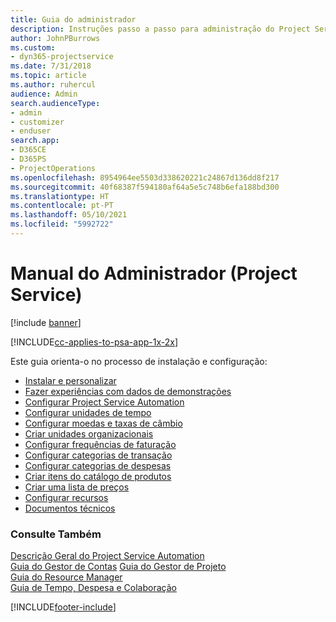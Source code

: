 ```yaml
---
title: Guia do administrador
description: Instruções passo a passo para administração do Project Service
author: JohnPBurrows
ms.custom:
- dyn365-projectservice
ms.date: 7/31/2018
ms.topic: article
ms.author: ruhercul
audience: Admin
search.audienceType:
- admin
- customizer
- enduser
search.app:
- D365CE
- D365PS
- ProjectOperations
ms.openlocfilehash: 8954964ee5503d338620221c24867d136dd8f217
ms.sourcegitcommit: 40f68387f594180af64a5e5c748b6efa188bd300
ms.translationtype: HT
ms.contentlocale: pt-PT
ms.lasthandoff: 05/10/2021
ms.locfileid: "5992722"
---
```

# <a name="administrator-guide-project-service"></a>Manual do Administrador (Project Service)

[!include [banner](../includes/psa-now-project-operations.md)]

[!INCLUDE[cc-applies-to-psa-app-1x-2x](../includes/cc-applies-to-psa-app-1x-2x.md)]

Este guia orienta-o no processo de instalação e configuração:  
  
- [Instalar e personalizar](install-customize.md)
- [Fazer experiências com dados de demonstrações](use-demo-data.md)
- [Configurar Project Service Automation](configure.md)
- [Configurar unidades de tempo](set-up-time-units.md)
- [Configurar moedas e taxas de câmbio](set-up-currencies-exchange-rates.md)
- [Criar unidades organizacionais](create-organizational-units.md)
- [Configurar frequências de faturação](set-up-invoice-frequencies.md)
- [Configurar categorias de transação](configure-transaction-categories.md)
- [Configurar categorias de despesas](configure-expense-categories.md)
- [Criar itens do catálogo de produtos](create-product-catalog-items.md)
- [Criar uma lista de preços](create-price-list.md)
- [Configurar recursos](set-up-resources.md)
- [Documentos técnicos](white-papers.md)
  
### <a name="see-also"></a>Consulte Também  
 [Descrição Geral do Project Service Automation](../psa/overview.md)    
 [Guia do Gestor de Contas](../psa/account-manager-guide.md) [Guia do Gestor de Projeto](../psa/project-manager-guide.md)   
 [Guia do Resource Manager](../psa/resource-manager-guide.md)   
 [Guia de Tempo, Despesa e Colaboração](../psa/time-expense-collaboration-guide.md)


[!INCLUDE[footer-include](../includes/footer-banner.md)]